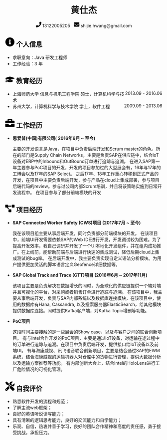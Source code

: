  <center>
     <h1>黄仕杰</h1>
     <div>
         <span>
             <img src="assets/phone-solid.svg" width="18px">
             13122005205
         </span>
         &nbsp;
         <span>
             <img src="assets/envelope-solid.svg" width="18px">
             shijie.hwang@gmail.com
         </span>
     </div>
 </center>

 ## <img src="assets/info-circle-solid.svg" width="30px"> 个人信息 
 
 - 求职意向：Java 研发工程师
 - 工作经验：3 年

## <img src="assets/graduation-cap-solid.svg" width="30px"> 教育经历

- 上海师范大学 信息与机电工程学院<div style="float:right">2013.09 - 2016.06</div>
  硕士，计算机科学与技术
- 苏州大学，计算机科学与技术学院<div style="float:right">2009.09 - 2013.06</div>
  学士，软件工程

## <img src="assets/briefcase-solid.svg" width="30px"> 工作经历

- **思爱普(中国)有限公司( 2016年6月 ~ 至今)**

   主要的开发语言是Java，在项目中负责后端开发和Scrum master的角色。所在的部门是Supply Chain Networks，主要是负责SAP在供应链中，结合IoT设备对ERP中的Inbound和OutBound订单进行追踪与追溯。 在进入SAP第一年主要参与PoC项目的开发，开发的项目参加过的大型展会有，16年与17年的工博会以及17年的SAP Select。 之后17年、18年工作重心转移到正式产品的开发，在项目中主要负责后端开发，参与产品在cloud上集成部署，参与项目后端代码的review。参与过公司内部Scrum培训，并且将该策略实施到日常开发流程中。 在项目参与了部分前端模块的开发

## <img src="assets/project-diagram-solid.svg" width="30px"> 项目经历

- **SAP Connected Worker Safety (CWS)项目 (2017年7月 ~ 至今)**

  我在该项目组主要从事后端开发，同时负责部分前端模块的开发。 在该项目中，前端UI开发需要依赖SAP的Web IDE进行开发，开发调试较为困难。为了提高开发效率，我自己调研并开发了一个UI本地化开发组件，并在组内成功推广。在上线前，能帮助前端与后端进行快速的集成测试，降低后期cloud上集成测试的bug率。 在后端开发中，我主要负责实现自定义语法分析模块。为用户提供更加灵活的脚本语言定义Geofence详细数据等。

- **SAP Global Track and Trace (GTT)项目 (2016年6月 ~ 2017年11月)**

  该项目主要是负责解决在数据增长的同时，为全球化的供应链提供一个端对端并且可视化的平台，对采购或者销售订单进行追踪与追溯。 在该项目中，我主要从事后端开发，负责与SAP内部系统以及数据库连接模块，在该项目中，使用的数据库有Hana, Cassandra, 以及搜索服务器ElasticSearch，给其他模块提供数据库连接。同时提供Kafka客户端，对Kafka Topic增删等功能。

- **PoC项目**

  这段时间主要接触的是一些展会的Show case，以及与客户之间的联合创新项目。 有与Intel合作开发的PoC项目，主要是通过IoT设备，对运输在途过程中的订单进行追踪与追溯。在项目中负责后端开发，提供接口给IoT设备以及前端UI。 有与海康威视、讯飞语音联合创新项目，主要是结合通过SAP的EWM系统，结合海康威视的运输机器人对仓库中的货物进行管理，提供大数据分析以及运输方案推荐等功能。 有内部创新大会上，结合Intel的HoloLens进行工厂危险情况的可视化管理。

## <img src="assets/tools-solid.svg" width="30px"> 自我评价

- 熟悉软件开发的流程和规范；
- 了解主流web框架；
- 良好的英语听说读写能力；
- 具有清晰的逻辑思考能力，良好的交流能力和自学能力；
- 乐观、自信，热衷并善于学习，良好的团队合作精神和高度的责任感，勇于接受挑战，承担压力。